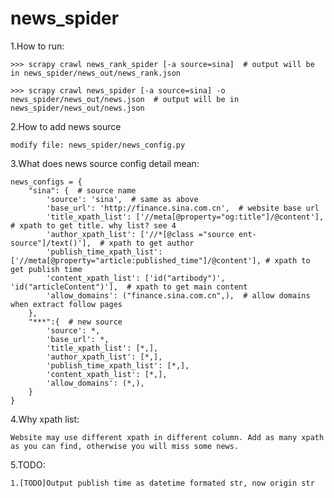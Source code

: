 # news_spider
1.How to run:

    >>> scrapy crawl news_rank_spider [-a source=sina]  # output will be in news_spider/news_out/news_rank.json

    >>> scrapy crawl news_spider [-a source=sina] -o news_spider/news_out/news.json  # output will be in news_spider/news_out/news.json 

2.How to add news source

    modify file: news_spider/news_config.py

3.What does news source config detail mean:
       
    news_configs = {
        "sina": {  # source name
            'source': 'sina',  # same as above
            'base_url': 'http://finance.sina.com.cn',  # website base url
            'title_xpath_list': ['//meta[@property="og:title"]/@content'],  # xpath to get title. why list? see 4
            'author_xpath_list': ['//*[@class ="source ent-source"]/text()'],  # xpath to get author
            'publish_time_xpath_list': ['//meta[@property="article:published_time"]/@content'], # xpath to get publish time
            'content_xpath_list': ['id("artibody")', 'id("articleContent")'],  # xpath to get main content
            'allow_domains': ("finance.sina.com.cn",),  # allow domains when extract follow pages
        },
        "***":{  # new source
            'source': *,
            'base_url': *,
            'title_xpath_list': [*,],
            'author_xpath_list': [*,],
            'publish_time_xpath_list': [*,],
            'content_xpath_list': [*,],
            'allow_domains': (*,),
        }
    }

4.Why xpath list:

    Website may use different xpath in different column. Add as many xpath as you can find, otherwise you will miss some news.

5.TODO:

    1.[TODO]Output publish time as datetime formated str, now origin str
    
